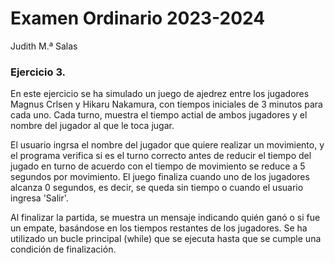 # Examen Ordinario 2023-2024
 Judith M.ª Salas


### Ejercicio 3.

En este ejercicio se ha simulado un juego de ajedrez entre los jugadores Magnus Crlsen y Hikaru Nakamura, con tiempos iniciales de 3 minutos para cada uno.
Cada turno, muestra el tiempo actial de ambos jugadores y el nombre del jugador al que le toca jugar. 

El usuario ingrsa el nombre del jugador que quiere realizar un movimiento, y el programa verifica si es el turno correcto antes de reducir el tiempo del jugado en turno de acuerdo con el tiempo de movimiento se reduce a 5 segundos por movimiento. El juego finaliza cuando uno de los jugadores alcanza 0 segundos, es decir, se queda sin tiempo o cuando el usuario ingresa 'Salir'. 

Al finalizar la partida, se muestra un mensaje indicando quién ganó o si fue un empate, basándose en los tiempos restantes de los jugadores. Se ha utilizado un bucle principal (while) que se ejecuta hasta que se cumple una condición de finalización.
